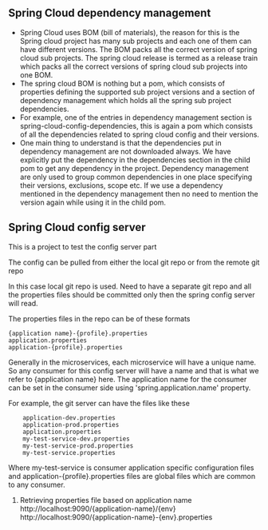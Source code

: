 Spring Cloud dependency management
-----------------------------------
* Spring Cloud uses BOM (bill of materials), the reason for this is the Spring cloud project has many sub projects and each one of them can have different versions. The BOM packs all the correct version of spring cloud sub projects. The spring cloud release is termed as a release train which packs all the correct versions of spring cloud sub projects into one BOM.
* The spring cloud BOM is nothing but a pom, which consists of properties defining the supported sub project versions and a section of dependency management which holds all the spring sub project dependencies.
* For example, one of the entries in dependency management section is spring-cloud-config-dependencies, this is again a pom which consists of all the dependencies related to spring cloud config and their versions.
* One main thing to understand is that the dependencies put in dependency management are not downloaded always. We have explicitly put the dependency in the dependencies section in the child pom to get any dependency in the project. Dependency management are only used to group common dependencies in one place specifying their versions, exclusions, scope etc. If we use a dependency mentioned in the dependency management then no need to mention the version again while using it in the child pom.

Spring Cloud config server
--------------------------
This is a project to test the config server part

The config can be pulled from either the local git repo or from the remote git repo

In this case local git repo is used. Need to have a separate git repo and all the properties files should be committed only then the spring config server will read.

The properties files in the repo can be of these formats

	{application name}-{profile}.properties
	application.properties
	application-{profile}.properties
	
Generally in the microservices, each microservice will have a unique name. So any consumer for this config server will have a name and that is what we refer to {application name} here. The application name for the consumer can be set in the consumer side using 'spring.application.name' property.

For example, the git server can have the files like these

		application-dev.properties
		application-prod.properties
		application.properties
		my-test-service-dev.properties
		my-test-service-prod.properties
		my-test-service.properties

Where my-test-service is consumer application specific configuration files and application-{profile}.properties files are global files which are common to any consumer. 

1. Retrieving properties file based on application name
		http://localhost:9090/{application-name}/{env}
		http://localhost:9090/{application-name}-{env}.properties